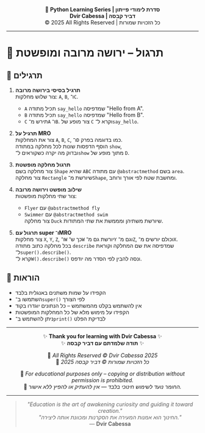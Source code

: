 <!-- DC_HEADER_START -->
<div align="center">

🐍 **Python Learning Series | סדרת לימודי פייתון**  
**Dvir Cabessa | דביר קבסה**  
© 2025 All Rights Reserved | כל הזכויות שמורות

</div>

---
<!-- DC_HEADER_END -->

# 📘 תרגול – ירושה מרובה ומופשטת

## 🧪 תרגילים

1. **תרגיל בסיסי בירושה מרובה**  
   צור שלוש מחלקות: `A`, `B`, ו־`C`.  
   - `A` תכיל מתודה `say_hello` שמדפיסה "Hello from A".
   - `B` תכיל מתודה `say_hello` שמדפיסה "Hello from B".
   - `C` תירש מ־`A` ו־`B`. צור מופע של `C` וקרא ל־`say_hello`.

2. **תרגיל על MRO**  
   צור את המחלקות `A`, `B`, `C`, ו־`D` כמו בדוגמה בפרק.  
   הוסף הדפסות שונות לכל מחלקה במתודה `show`,  
   ובדוק מה יקרה כשקוראים ל־`show` מתוך מופע של `D`.

3. **תרגול מחלקה מופשטת**  
   צור מחלקה בשם `Shape` שהיא `ABC` עם מתודה `@abstractmethod` בשם `area`.  
   צור מחלקה `Rectangle` שיורשת מ־`Shape`, ומחשבת שטח לפי אורך ורוחב.

4. **שילוב מופשט וירושה מרובה**  
   צור שתי מחלקות מופשטות:
   - `Flyer` עם `@abstractmethod fly`
   - `Swimmer` עם `@abstractmethod swim`  
   צור מחלקה `Duck` שיורשת משתיהן ומממשת את שתי המתודות.

5. **תרגול עם super ו־MRO**  
   צור מחלקות `X`, `Y`, `Z`, ו־`W` כך ש־`W` יורשת גם מ־`Y` וגם מ־`Z`, וכולם יורשים מ־`X`.  
   בכל מחלקה כתוב מתודה `describe` שמדפיסה את שם המחלקה וקוראת ל־`super().describe()`.  
   קרא ל־`W().describe()` ונסה להבין לפי הסדר מה יודפס.

## 📌 הוראות

- הקפידו על שמות משתנים באנגלית בלבד  
- השתמשו ב־`super()` לפי הצורך  
- אין להשתמש בקלט מהמשתמש – כל הנתונים יוגדרו בקוד  
- הקפידו על מימוש מלא של כל המחלקות המופשטות  
- ניתן להשתמש ב־`print()` לבדיקת הפלט

<!-- DC_FOOTER_START -->
---

<div align="center">

✨ **Thank you for learning with Dvir Cabessa** ✨  
✨ **תודה שלמדתם עם דביר קבסה** ✨  

📘 *All Rights Reserved © Dvir Cabessa 2025*  
📘 *כל הזכויות שמורות © דביר קבסה 2025*  

🔗 *For educational purposes only – copying or distribution without permission is prohibited.*  
🔗 *החומר נועד לשימוש חינוכי בלבד — אין להעתיק או להפיץ ללא אישור.*

---

> _"Education is the art of awakening curiosity and guiding it toward creation."_  
> _"החינוך הוא אמנות המעירה את הסקרנות ומכוונת אותה ליצירה."_  
> — **Dvir Cabessa**

</div>
<!-- DC_FOOTER_END -->

